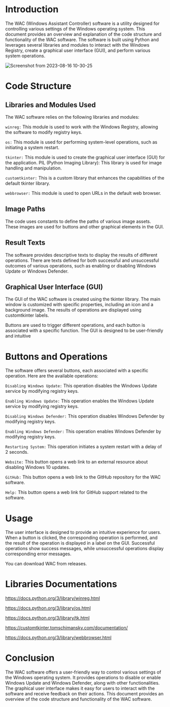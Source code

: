 # Introduction
The WAC (Windows Assistant Controller) software is a utility designed for controlling various settings of the Windows operating system. This document provides an overview and explanation of the code structure and functionality of the WAC software. 
The software is built using Python and leverages several libraries and modules to interact with the Windows Registry, create a graphical user interface (GUI), and perform various system operations.

![Screenshot from 2023-08-16 10-30-25](https://github.com/adel-bz/WAC/assets/45201934/7d724078-74f5-4139-8cbc-24571075ce8b)



# Code Structure
## Libraries and Modules Used
The WAC software relies on the following libraries and modules:

`winreg:` This module is used to work with the Windows Registry, allowing the software to modify registry keys.

`os:` This module is used for performing system-level operations, such as initiating a system restart.

`tkinter:` This module is used to create the graphical user interface (GUI) for the application.
PIL (Python Imaging Library): This library is used for image handling and manipulation.

`customtkinter:` This is a custom library that enhances the capabilities of the default tkinter library.

`webbrowser:` This module is used to open URLs in the default web browser.

## Image Paths
The code uses constants to define the paths of various image assets. These images are used for buttons and other graphical elements in the GUI.

## Result Texts
The software provides descriptive texts to display the results of different operations. There are texts defined for both successful and unsuccessful outcomes of various operations, such as enabling or disabling Windows Update or Windows Defender.

## Graphical User Interface (GUI)
The GUI of the WAC software is created using the tkinter library. The main window is customized with specific properties, including an icon and a background image. The results of operations are displayed using customtkinter labels. 

Buttons are used to trigger different operations, and each button is associated with a specific function. The GUI is designed to be user-friendly and intuitive

# Buttons and Operations
The software offers several buttons, each associated with a specific operation. Here are the available operations:

`Disabling Windows Update:` This operation disables the Windows Update service by modifying registry keys.

`Enabling Windows Update:` This operation enables the Windows Update service by modifying registry keys.

`Disabling Windows Defender:` This operation disables Windows Defender by modifying registry keys.

`Enabling Windows Defender:` This operation enables Windows Defender by modifying registry keys.

`Restarting System:` This operation initiates a system restart with a delay of 2 seconds.

`Website:` This button opens a web link to an external resource about disabling Windows 10 updates.

`GitHub:` This button opens a web link to the GitHub repository for the WAC software.

`Help:` This button opens a web link for GitHub support related to the software.

# Usage
The user interface is designed to provide an intuitive experience for users. When a button is clicked, the corresponding operation is performed, and the result of the operation is displayed in a label on the GUI. Successful operations show success messages, while unsuccessful operations display corresponding error messages.

You can download WAC from releases.

# Libraries Documentations

https://docs.python.org/3/library/winreg.html

https://docs.python.org/3/library/os.html

https://docs.python.org/3/library/tk.html

https://customtkinter.tomschimansky.com/documentation/

https://docs.python.org/3/library/webbrowser.html

# Conclusion
The WAC software offers a user-friendly way to control various settings of the Windows operating system. It provides operations to disable or enable Windows Update and Windows Defender, along with other functionalities. The graphical user interface makes it easy for users to interact with the software and receive feedback on their actions. This document provides an overview of the code structure and functionality of the WAC software.
